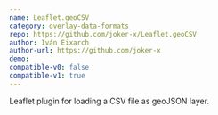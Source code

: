 ```yaml
---
name: Leaflet.geoCSV
category: overlay-data-formats
repo: https://github.com/joker-x/Leaflet.geoCSV
author: Iván Eixarch
author-url: https://github.com/joker-x
demo: 
compatible-v0: false
compatible-v1: true
---
```


Leaflet plugin for loading a CSV file as geoJSON layer.
